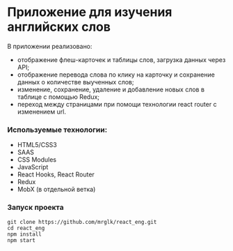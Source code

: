 # Приложение для изучения английских слов

В приложении реализовано:

- отображение флеш-карточек и таблицы слов, загрузка данных через API;
- отображение перевода слова по клику на карточку и сохранение данных о количестве выученных слов;
- изменение, сохранение, удаление и добавление новых слов в таблице с помощью Redux;
- переход между страницами при помощи технологии react router с изменением url.

### Используемые технологии:

- HTML5/СSS3
- SAAS
- CSS Modules
- JavaScript
- React Hooks, React Router
- Redux
- MobX (в отдельной ветка)

### Запуск проекта

```
git clone https://github.com/mrglk/react_eng.git
cd react_eng
npm install
npm start
```
